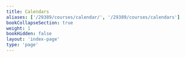 ```yaml
---
title: Calendars
aliases: ['/29389/courses/calendar/', '/29389/courses/calendars']
bookCollapseSection: true
weight: 1
bookHidden: false
layout: 'index-page'
type: 'page'
---
```

